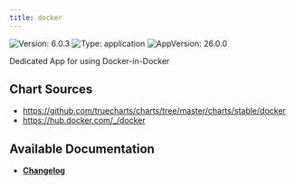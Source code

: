 ```yaml
---
title: docker
---
```


![Version: 6.0.3](https://img.shields.io/badge/Version-6.0.3-informational?style=flat-square) ![Type: application](https://img.shields.io/badge/Type-application-informational?style=flat-square) ![AppVersion: 26.0.0](https://img.shields.io/badge/AppVersion-26.0.0-informational?style=flat-square)

Dedicated App for using Docker-in-Docker

## Chart Sources

- https://github.com/truecharts/charts/tree/master/charts/stable/docker
- https://hub.docker.com/_/docker

## Available Documentation

- [**Changelog**](./CHANGELOG.md)
